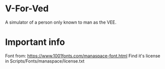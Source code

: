 # V-For-Ved
A simulator of a person only known to man as the VEE.

# Important info
Font from:
https://www.1001fonts.com/manaspace-font.html
Find it's license in Scripts/Fonts/manaspace/license.txt
